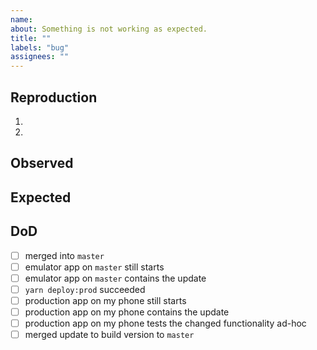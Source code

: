 ```yaml
---
name:
about: Something is not working as expected.
title: ""
labels: "bug"
assignees: ""
---
```


## Reproduction

1. 
2. 

## Observed



## Expected



## DoD

- [ ] merged into `master`
- [ ] emulator app on `master` still starts
- [ ] emulator app on `master` contains the update
- [ ] `yarn deploy:prod` succeeded
- [ ] production app on my phone still starts
- [ ] production app on my phone contains the update
- [ ] production app on my phone tests the changed functionality ad-hoc
- [ ] merged update to build version to `master`
